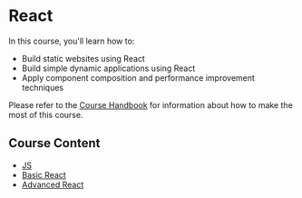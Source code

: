 # React

In this course, you'll learn how to:

* Build static websites using React
* Build simple dynamic applications using React
* Apply component composition and performance improvement techniques

Please refer to the [Course Handbook](/handbook) for information about how to make the most of this course.

## Course Content

* [JS](/js)
* [Basic React](/basic-react)
* [Advanced React](/advanced-react)
